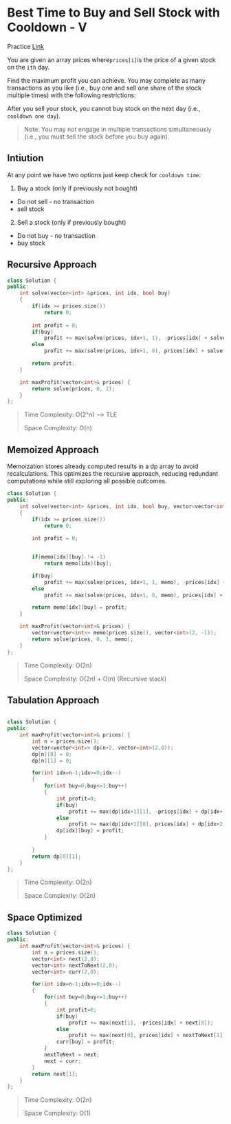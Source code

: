 # Best Time to Buy and Sell Stock with Cooldown - V

Practice [Link](https://leetcode.com/problems/best-time-to-buy-and-sell-stock-with-cooldown/description/)

You are given an array prices where` prices[i] `is the price of a given stock on the `ith` day.

Find the maximum profit you can achieve. You may complete as many transactions as you like (i.e., buy one and sell one share of the stock multiple times) with the following restrictions:

After you sell your stock, you cannot buy stock on the next day (i.e., `cooldown one day`).
> Note: You may not engage in multiple transactions simultaneously (i.e., you must sell the stock before you buy again).




## Intiution
At any point we have two options just keep check for `cooldown time`:
1. Buy a stock (only if previously not bought)
-   Do not sell - no transaction
-   sell stock
2. Sell a stock (only if previously bought)
-   Do not buy - no transaction
-   buy stock
   


## Recursive Approach



```cpp
class Solution {
public:
    int solve(vector<int> &prices, int idx, bool buy)
    {
        if(idx >= prices.size())
            return 0;
        
        int profit = 0;
        if(buy)
            profit += max(solve(prices, idx+1, 1), -prices[idx] + solve(prices, idx+1, 0));
        else
            profit += max(solve(prices, idx+1, 0), prices[idx] + solve(prices, idx+2, 1));

        return profit;
    }

    int maxProfit(vector<int>& prices) {
        return solve(prices, 0, 1);
    }
};
```

> Time Complexity: O(2^n) --> TLE
>
> Space Complexity: O(n)


## Memoized Approach

Memoization stores already computed results in a dp array to avoid recalculations. This optimizes the recursive approach, reducing redundant computations while still exploring all possible outcomes.

```cpp
class Solution {
public:
    int solve(vector<int> &prices, int idx, bool buy, vector<vector<int>> &memo)
    {
        if(idx >= prices.size())
            return 0;
        
        int profit = 0;


        if(memo[idx][buy] != -1)
            return memo[idx][buy];

        if(buy)
            profit += max(solve(prices, idx+1, 1, memo), -prices[idx] + solve(prices, idx+1, 0, memo));
        else
            profit += max(solve(prices, idx+1, 0, memo), prices[idx] + solve(prices, idx+2, 1, memo));

        return memo[idx][buy] = profit;
    }

    int maxProfit(vector<int>& prices) {
        vector<vector<int>> memo(prices.size(), vector<int>(2, -1));
        return solve(prices, 0, 1, memo);
    }
};
```

> Time Complexity: O(2n)
>
> Space Complexity: O(2n) + O(n) (Recursive stack)


## Tabulation Approach

```cpp

class Solution {
public:
    int maxProfit(vector<int>& prices) {
        int n = prices.size();
        vector<vector<int>> dp(n+2, vector<int>(2,0));
        dp[n][0] = 0;
        dp[n][1] = 0; 

        for(int idx=n-1;idx>=0;idx--)
        {
            for(int buy=0;buy<=1;buy++)
            {
                int profit=0;
                if(buy)
                    profit += max(dp[idx+1][1], -prices[idx] + dp[idx+1][0]);
                else
                    profit += max(dp[idx+1][0], prices[idx] + dp[idx+2][1]);
                dp[idx][buy] = profit;
            }
            
        }
        return dp[0][1];
    }
};
```

> Time Complexity: O(2n)
>
> Space Complexity: O(2n)


## Space Optimized

```cpp
class Solution {
public:
    int maxProfit(vector<int>& prices) {
        int n = prices.size();
        vector<int> next(2,0);
        vector<int> nextToNext(2,0);
        vector<int> curr(2,0);

        for(int idx=n-1;idx>=0;idx--)
        {
            for(int buy=0;buy<=1;buy++)
            {
                int profit=0;
                if(buy)
                    profit += max(next[1], -prices[idx] + next[0]);
                else
                    profit += max(next[0], prices[idx] + nextToNext[1]);
                curr[buy] = profit;
            }
            nextToNext = next;
            next = curr;
        }
        return next[1];
    }
};
```
> Time Complexity: O(2n)
>
> Space Complexity: O(1)
